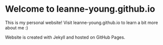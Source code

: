 # Welcome to leanne-young.github.io

This is my personal website! Visit leanne-young.github.io to learn a bit more about me :)

Website is created with Jekyll and hosted on GitHub Pages.
